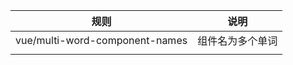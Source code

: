 

| 规则                           | 说明             |
| ------------------------------ | ---------------- |
| vue/multi-word-component-names | 组件名为多个单词 |
|                                |                  |

